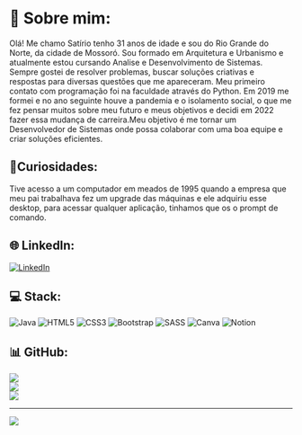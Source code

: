# 💫 Sobre mim:
Olá! Me chamo Satírio tenho 31 anos de idade e sou do Rio Grande do Norte, da cidade de Mossoró. Sou formado em Arquitetura e Urbanismo e atualmente estou cursando Analise e Desenvolvimento de Sistemas. Sempre gostei de resolver problemas, buscar soluções criativas e respostas para diversas questões que me apareceram. Meu primeiro contato com programação foi na faculdade através do Python. Em 2019 me formei e no ano seguinte houve a pandemia e o isolamento social, o que me fez pensar muitos sobre meu futuro e meus objetivos e decidi em 2022 fazer essa mudança de carreira.Meu objetivo é me tornar um Desenvolvedor de Sistemas onde possa colaborar com uma boa equipe e criar soluções eficientes.

## 📎Curiosidades:

Tive acesso a um computador em meados de 1995 quando a empresa que meu pai trabalhava fez um upgrade das máquinas e ele adquiriu esse desktop, para acessar qualquer aplicação, tinhamos que os o prompt de comando.

## 🌐 LinkedIn:
[![LinkedIn](https://img.shields.io/badge/LinkedIn-%230077B5.svg?logo=linkedin&logoColor=white)](https://linkedin.com/in/satirio-neto) 

## 💻 Stack:
![Java](https://img.shields.io/badge/java-%23ED8B00.svg?style=plastic&logo=java&logoColor=white) ![HTML5](https://img.shields.io/badge/html5-%23E34F26.svg?style=plastic&logo=html5&logoColor=white) ![CSS3](https://img.shields.io/badge/css3-%231572B6.svg?style=plastic&logo=css3&logoColor=white) ![Bootstrap](https://img.shields.io/badge/bootstrap-%23563D7C.svg?style=plastic&logo=bootstrap&logoColor=white) ![SASS](https://img.shields.io/badge/SASS-hotpink.svg?style=plastic&logo=SASS&logoColor=white) ![Canva](https://img.shields.io/badge/Canva-%2300C4CC.svg?style=plastic&logo=Canva&logoColor=white) ![Notion](https://img.shields.io/badge/Notion-%23000000.svg?style=plastic&logo=notion&logoColor=white)
## 📊 GitHub:
![](https://github-readme-stats.vercel.app/api?username=satirioneto&theme=material-palenight&hide_border=true&include_all_commits=false&count_private=false)<br>
![](https://github-readme-streak-stats.herokuapp.com/?user=satirioneto&theme=material-palenight&hide_border=true)<br>
![](https://github-readme-stats.vercel.app/api/top-langs/?username=satirioneto&theme=material-palenight&hide_border=true&include_all_commits=false&count_private=false&layout=compact)<br>

---
[![](https://visitcount.itsvg.in/api?id=satirioneto&icon=0&color=12)](https://visitcount.itsvg.in)

<!-- Proudly created with GPRM ( https://gprm.itsvg.in ) -->